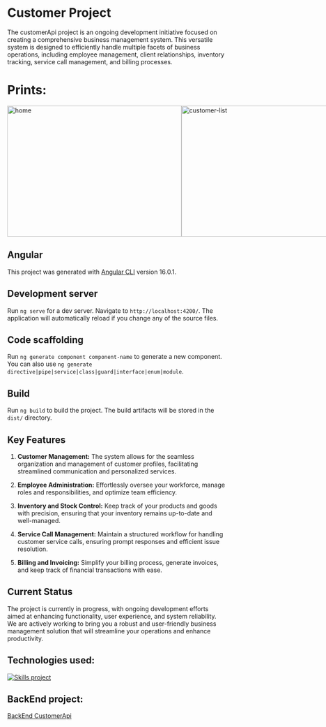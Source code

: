 # Customer Project

The customerApi project is an ongoing development initiative focused on creating a comprehensive business management system. This versatile system is designed to efficiently handle multiple facets of business operations, including employee management, client relationships, inventory tracking, service call management, and billing processes.

# Prints:

<div style="display: flex; justify-content: space-between;">
    <img src="https://github.com/SakakibaraKun/CustomerApiFront/blob/main/project%20imgs/home.png" alt="home" width="400" height="300">
    <img src="https://github.com/SakakibaraKun/CustomerApiFront/blob/main/project%20imgs/list-customer.png" alt="customer-list" width="400" height="300">
    <img src="https://github.com/SakakibaraKun/CustomerApiFront/blob/main/project%20imgs/delete.png" alt="delete" width="400" height="300">
    <img src="https://github.com/SakakibaraKun/CustomerApiFront/blob/main/project%20imgs/create.png" alt="create" width="400" height="300">
</div>

## Angular

This project was generated with [Angular CLI](https://github.com/angular/angular-cli) version 16.0.1.

## Development server

Run `ng serve` for a dev server. Navigate to `http://localhost:4200/`. The application will automatically reload if you change any of the source files.

## Code scaffolding

Run `ng generate component component-name` to generate a new component. You can also use `ng generate directive|pipe|service|class|guard|interface|enum|module`.

## Build

Run `ng build` to build the project. The build artifacts will be stored in the `dist/` directory.

## Key Features

1. **Customer Management:** The system allows for the seamless organization and management of customer profiles, facilitating streamlined communication and personalized services.

2. **Employee Administration:** Effortlessly oversee your workforce, manage roles and responsibilities, and optimize team efficiency.

3. **Inventory and Stock Control:** Keep track of your products and goods with precision, ensuring that your inventory remains up-to-date and well-managed.

4. **Service Call Management:** Maintain a structured workflow for handling customer service calls, ensuring prompt responses and efficient issue resolution.

5. **Billing and Invoicing:** Simplify your billing process, generate invoices, and keep track of financial transactions with ease.

## Current Status

The project is currently in progress, with ongoing development efforts aimed at enhancing functionality, user experience, and system reliability. We are actively working to bring you a robust and user-friendly business management solution that will streamline your operations and enhance productivity.

## Technologies used:

<div>

[![Skills project](https://skillicons.dev/icons?i=html,css,angular,ts&perline=4)](https://skillicons.dev)

</div>

## BackEnd project:

<a href="https://github.com/JoseMarcosEfi/CustomerApiFront" >BackEnd CustomerApi</a>
